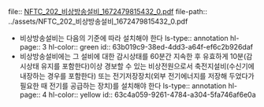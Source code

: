 file:: [NFTC_202_비상방송설비_1672479815432_0.pdf](../assets/NFTC_202_비상방송설비_1672479815432_0.pdf)
file-path:: ../assets/NFTC_202_비상방송설비_1672479815432_0.pdf

- 비상방송설비는 다음의 기준에 따라 설치해야 한다
  ls-type:: annotation
  hl-page:: 3
  hl-color:: green
  id:: 63b019c9-38ed-4dd3-a64f-ef6c2b926daf
- 비상방송설비에는 그 설비에 대한 감시상태를 60분간 지속한 후 유효하게 10분(감시상태 유지를 포함한다)이상 경보할 수 있는 비상전원으로서 축전지설비(수신기에 내장하는 경우를 포함한다) 또는 전기저장장치(외부 전기에너지를 저장해 두었다가 필요한 때 전기를 공급하는 장치)를 설치해야 한다
  ls-type:: annotation
  hl-page:: 4
  hl-color:: yellow
  id:: 63c4a059-9261-4784-a304-5fa746af6e0a
